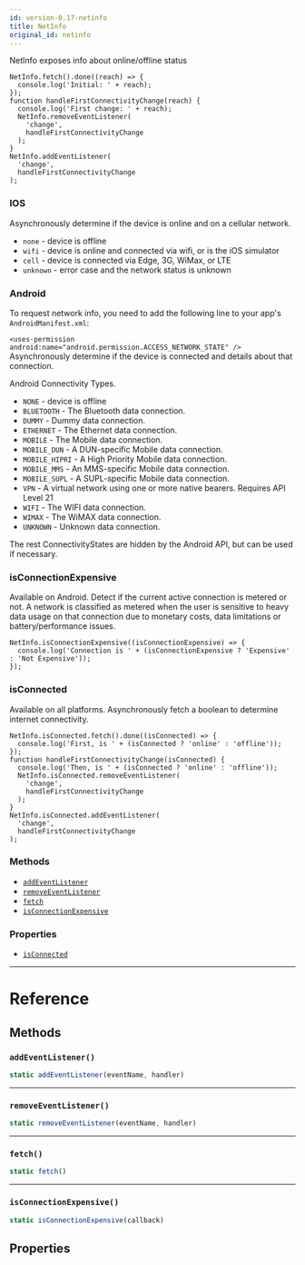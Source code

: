 ```yaml
---
id: version-0.17-netinfo
title: NetInfo
original_id: netinfo
---
```


NetInfo exposes info about online/offline status

```
NetInfo.fetch().done((reach) => {
  console.log('Initial: ' + reach);
});
function handleFirstConnectivityChange(reach) {
  console.log('First change: ' + reach);
  NetInfo.removeEventListener(
    'change',
    handleFirstConnectivityChange
  );
}
NetInfo.addEventListener(
  'change',
  handleFirstConnectivityChange
);
```

### IOS

Asynchronously determine if the device is online and on a cellular network.

- `none` - device is offline
- `wifi` - device is online and connected via wifi, or is the iOS simulator
- `cell` - device is connected via Edge, 3G, WiMax, or LTE
- `unknown` - error case and the network status is unknown

### Android

To request network info, you need to add the following line to your app's `AndroidManifest.xml`:

`<uses-permission android:name="android.permission.ACCESS_NETWORK_STATE" />` Asynchronously determine if the device is connected and details about that connection.

Android Connectivity Types.

- `NONE` - device is offline
- `BLUETOOTH` - The Bluetooth data connection.
- `DUMMY` - Dummy data connection.
- `ETHERNET` - The Ethernet data connection.
- `MOBILE` - The Mobile data connection.
- `MOBILE_DUN` - A DUN-specific Mobile data connection.
- `MOBILE_HIPRI` - A High Priority Mobile data connection.
- `MOBILE_MMS` - An MMS-specific Mobile data connection.
- `MOBILE_SUPL` - A SUPL-specific Mobile data connection.
- `VPN` - A virtual network using one or more native bearers. Requires API Level 21
- `WIFI` - The WIFI data connection.
- `WIMAX` - The WiMAX data connection.
- `UNKNOWN` - Unknown data connection.

The rest ConnectivityStates are hidden by the Android API, but can be used if necessary.

### isConnectionExpensive

Available on Android. Detect if the current active connection is metered or not. A network is classified as metered when the user is sensitive to heavy data usage on that connection due to monetary costs, data limitations or battery/performance issues.

```
NetInfo.isConnectionExpensive((isConnectionExpensive) => {
  console.log('Connection is ' + (isConnectionExpensive ? 'Expensive' : 'Not Expensive'));
});
```

### isConnected

Available on all platforms. Asynchronously fetch a boolean to determine internet connectivity.

```
NetInfo.isConnected.fetch().done((isConnected) => {
  console.log('First, is ' + (isConnected ? 'online' : 'offline'));
});
function handleFirstConnectivityChange(isConnected) {
  console.log('Then, is ' + (isConnected ? 'online' : 'offline'));
  NetInfo.isConnected.removeEventListener(
    'change',
    handleFirstConnectivityChange
  );
}
NetInfo.isConnected.addEventListener(
  'change',
  handleFirstConnectivityChange
);
```

### Methods

- [`addEventListener`](netinfo.md#addeventlistener)
- [`removeEventListener`](netinfo.md#removeeventlistener)
- [`fetch`](netinfo.md#fetch)
- [`isConnectionExpensive`](netinfo.md#isconnectionexpensive)

### Properties

- [`isConnected`](netinfo.md#isconnected)

---

# Reference

## Methods

### `addEventListener()`

```jsx
static addEventListener(eventName, handler)
```

---

### `removeEventListener()`

```jsx
static removeEventListener(eventName, handler)
```

---

### `fetch()`

```jsx
static fetch()
```

---

### `isConnectionExpensive()`

```jsx
static isConnectionExpensive(callback)
```

## Properties
